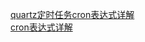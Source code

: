[quartz定时任务cron表达式详解](https://www.cnblogs.com/lazyInsects/p/8075487.html)    
[cron表达式详解](https://www.cnblogs.com/javahr/p/8318728.html)
